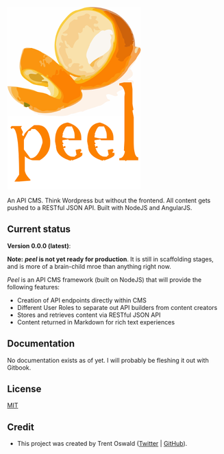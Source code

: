 ![Peel](/peellogo-75.png?raw=true "Peel")

An API CMS. Think Wordpress but without the frontend. All content gets pushed to a RESTful JSON API. Built with NodeJS and AngularJS.

## Current status

**Version 0.0.0 (latest)**:

**Note:** **_peel_ is not yet ready for production**. It is still in scaffolding stages, and is more of a brain-child mroe than anything right now.

_Peel_ is an API CMS framework (built on NodeJS) that will provide the following features:

- Creation of API endpoints directly within CMS
- Different User Roles to separate out API builders from content creators
- Stores and retrieves content via RESTful JSON API
- Content returned in Markdown for rich text experiences

## Documentation

No documentation exists as of yet. I will probably be fleshing it out with Gitbook.

## License

[MIT](https://github.com/JonAbrams/synth/blob/master/LICENSE)

## Credit

- This project was created by Trent Oswald ([Twitter](https://twitter.com/therebelrobot) | [GitHub](https://github.com/therebelrobot)).
